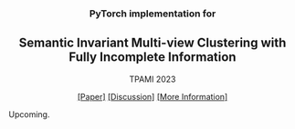 <div align="center">


### PyTorch implementation for 

  ## Semantic Invariant Multi-view Clustering with Fully Incomplete Information

TPAMI 2023
  
[[Paper]]()                [[Discussion]](https://github.com/PengxinZeng/2023-TPAMI-SMILE/issues)  [[More Information]](https://github.com/PengxinZeng?tab=repositories)
</div>

Upcoming.


















